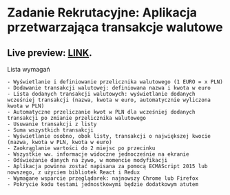 # Zadanie Rekrutacyjne: Aplikacja przetwarzająca transakcje walutowe


## Live preview: [LINK](https://mieczyslawmilej.github.io/Currency_app/).

Lista wymagań
	
	- Wyświetlanie i definiowanie przelicznika walutowego (1 EURO = x PLN)
	- Dodawanie transakcji walutowej: definiowana nazwa i kwota w euro
	- Lista dodanych transakcji walutowych: wyświetlanie dodanych wcześniej transakcji (nazwa, kwota w euro, automatycznie wyliczona kwota w PLN)
	- Automatyczne przeliczanie kwot w PLN dla wcześniej dodanych transakcji po zmianie przelicznika walutowego
	- Usuwanie transakcji z listy
	- Suma wszystkich transakcji
	- Wyświetlanie osobno, obok listy, transakcji o największej kwocie (nazwa, kwota w PLN, kwota w euro)
	- Zaokrąglanie wartości do 2 miejsc po przecinku
	- Wszystkie ww. informacje widoczne jednocześnie na ekranie
	- Odświeżanie danych na żywo, w momencie modyfikacji
	- Aplikacja powinna zostać napisana za pomocą ECMAScript 2015 lub nowszego, z użyciem bibliotek React i Redux
	- Wymagane wsparcie przeglądarek: najnowszy Chrome lub Firefox
	- Pokrycie kodu testami jednostkowymi będzie dodatkowym atutem


